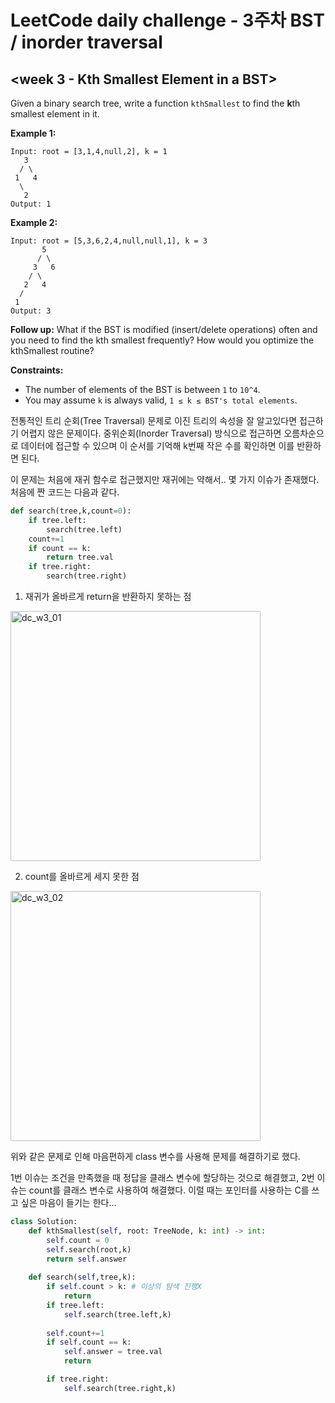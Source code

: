 # LeetCode daily challenge - 3주차 BST / inorder traversal

## <week 3 - Kth Smallest Element in a BST>

Given a binary search tree, write a function `kthSmallest` to find the **k**th smallest element in it. 

**Example 1:**

```
Input: root = [3,1,4,null,2], k = 1
   3
  / \
 1   4
  \
   2
Output: 1
```

**Example 2:**

```
Input: root = [5,3,6,2,4,null,null,1], k = 3
       5
      / \
     3   6
    / \
   2   4
  /
 1
Output: 3
```

**Follow up:**
What if the BST is modified (insert/delete operations) often and you need to find the kth smallest frequently? How would you optimize the kthSmallest routine?

 

**Constraints:**

- The number of elements of the BST is between `1` to `10^4`.
- You may assume `k` is always valid, `1 ≤ k ≤ BST's total elements`.

전통적인 트리 순회(Tree Traversal) 문제로 이진 트리의 속성을 잘 알고있다면 접근하기 어렵지 않은 문제이다. 중위순회(Inorder Traversal) 방식으로 접근하면 오름차순으로 데이터에 접근할 수 있으며 이 순서를 기억해 k번째 작은 수를 확인하면 이를 반환하면 된다.

이 문제는 처음에 재귀 함수로 접근했지만 재귀에는 약해서.. 몇 가지 이슈가 존재했다. 처음에 짠 코드는 다음과 같다.

```python
def search(tree,k,count=0):
	if tree.left:
		search(tree.left)
	count+=1
	if count == k:
		return tree.val
	if tree.right:
		search(tree.right)
```

1. 재귀가 올바르게 return을 반환하지 못하는 점
<div>
<img width="400" alt="dc_w3_01" src="https://user-images.githubusercontent.com/61821904/82532571-a1249280-9b7c-11ea-969e-4594e161e4d5.png"></div>

2. count를 올바르게 세지 못한 점
<div>
<img width="400" alt="dc_w3_02" src="https://user-images.githubusercontent.com/61821904/82532562-9c5fde80-9b7c-11ea-8b6b-9e65a58a71fd.png"></div>

위와 같은 문제로 인해 마음편하게 class 변수를 사용해 문제를 해결하기로 했다.

1번 이슈는 조건을 만족했을 때 정답을 클래스 변수에 할당하는 것으로 해결했고, 2번 이슈는 count를 클래스 변수로 사용하여 해결했다. 이럴 때는 포인터를 사용하는 C를 쓰고 싶은 마음이 들기는 한다...

```python
class Solution:
    def kthSmallest(self, root: TreeNode, k: int) -> int:
        self.count = 0
        self.search(root,k)
        return self.answer
        
    def search(self,tree,k):
        if self.count > k: # 이상의 탐색 진행X
            return
        if tree.left:
            self.search(tree.left,k)        
        
        self.count+=1
        if self.count == k:
            self.answer = tree.val
            return

        if tree.right:
            self.search(tree.right,k)
```


